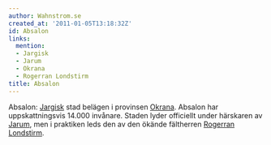 ```yaml
---
author: Wahnstrom.se
created_at: '2011-01-05T13:18:32Z'
id: Absalon
links:
  mention:
  - Jargisk
  - Jarum
  - Okrana
  - Rogerran Londstirm
title: Absalon
---
```


Absalon: [Jargisk] stad belägen i provinsen [Okrana]. Absalon har uppskattningsvis 14.000 invånare.
Staden lyder officiellt under härskaren av [Jarum], men i praktiken leds den av den ökände
fältherren [Rogerran Londstirm].

  [Jargisk]: Jargisk
  [Okrana]: Okrana
  [Jarum]: Jarum
  [Rogerran Londstirm]: Rogerran_Londstirm